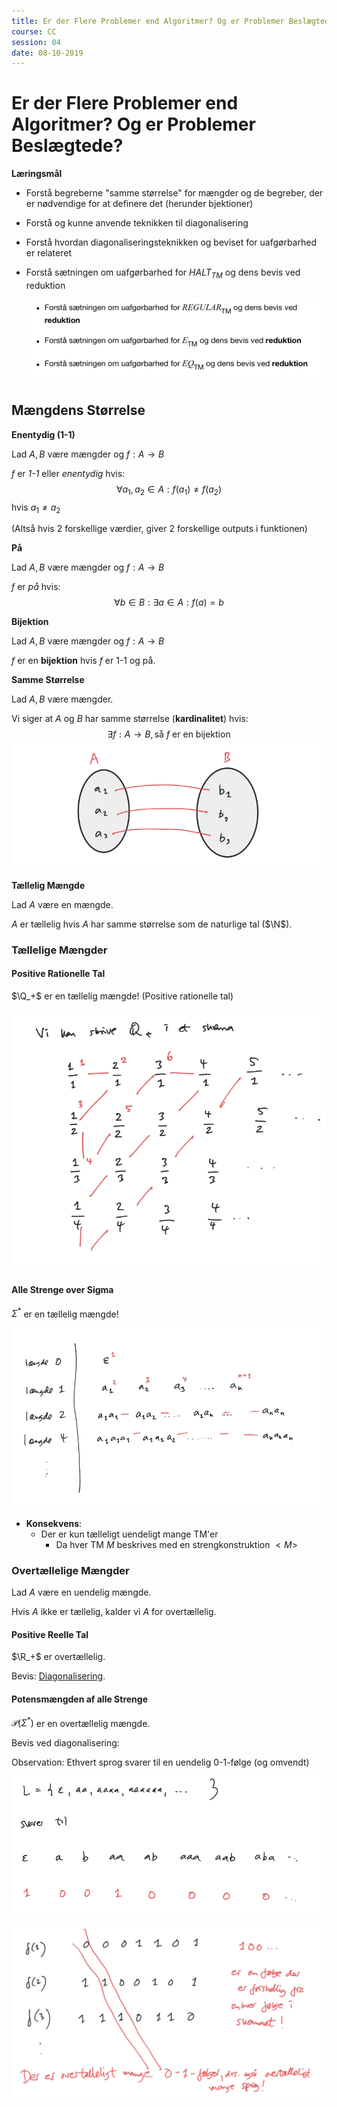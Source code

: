 ```yaml
---
title: Er der Flere Problemer end Algoritmer? Og er Problemer Beslægtede?
course: CC
session: 04
date: 08-10-2019
---
```


# Er der Flere Problemer end Algoritmer? Og er Problemer Beslægtede?

**Læringsmål**

* Forstå begreberne "samme størrelse" for mængder og de begreber, der er nødvendige for at definere det (herunder bjektioner)

* Forstå og kunne anvende teknikken til diagonalisering

* Forstå hvordan diagonaliseringsteknikken og beviset for uafgørbarhed er relateret

* Forstå sætningen om uafgørbarhed for $HALT_{TM}$ og dens bevis ved reduktion

    ![1570456807824](images/04-more-problems-than-algorithms/1570456807824.png)

## Mængdens Størrelse

**Enentydig (1-1)**

Lad $A,B$ være mængder og $f:A\to B$

$f$ er *1-1* eller *enentydig* hvis:
$$
\forall a_1,a_2\in A: f(a_1)\neq f(a_2)
$$
hvis $a_1 \neq a_2$

(Altså hvis 2 forskellige værdier, giver 2 forskellige outputs i funktionen)



**På**

Lad $A,B$ være mængder og $f:A\to B$

$f$ er *på* hvis:
$$
\forall b \in B : \exists a \in A: f(a) = b
$$


**Bijektion**

Lad $A,B$ være mængder og $f:A\to B$

$f$ er en **bijektion** hvis $f$ er 1-1 og på.



**Samme Størrelse**

Lad $A,B$ være mængder.

Vi siger at $A$ og $B$ har samme størrelse (**kardinalitet**) hvis:
$$
\exists f: A\to B, \text{så } f \text{ er en bijektion}
$$
![1570457592515](images/04-more-problems-than-algorithms/1570457592515.png)

**Tællelig Mængde**

Lad $A$ være en mængde.

$A$ er tællelig hvis $A$ har samme størrelse som de naturlige tal ($\N$).



### Tællelige Mængder 

#### Positive Rationelle Tal

$\Q_+$ er en tællelig mængde! (Positive rationelle tal)

![1570458181649](images/04-more-problems-than-algorithms/1570458181649.png)

#### Alle Strenge over Sigma

$\Sigma^*$ er en tællelig mængde!

![1570458514766](images/04-more-problems-than-algorithms/1570458514766.png)

* **Konsekvens**: 
    * Der er kun tælleligt uendeligt mange TM'er
        * Da hver TM $M$ beskrives med en strengkonstruktion $<M>$



### Overtællelige Mængder

Lad $A$ være en uendelig mængde.

Hvis $A$ ikke er tællelig, kalder vi $A$ for overtællelig.



#### Positive Reelle Tal

$\R_+$ er overtællelig.

Bevis: [Diagonalisering](https://youtu.be/elvOZm0d4H0?t=280).





#### Potensmængden af alle Strenge

$\mathcal{P}(\Sigma^*)$ er en overtællelig mængde.

Bevis ved diagonalisering:

Observation: Ethvert sprog svarer til en uendelig 0-1-følge (og omvendt)

![1570460133317](images/04-more-problems-than-algorithms/1570460133317.png)

![1570460152110](images/04-more-problems-than-algorithms/1570460152110.png)


